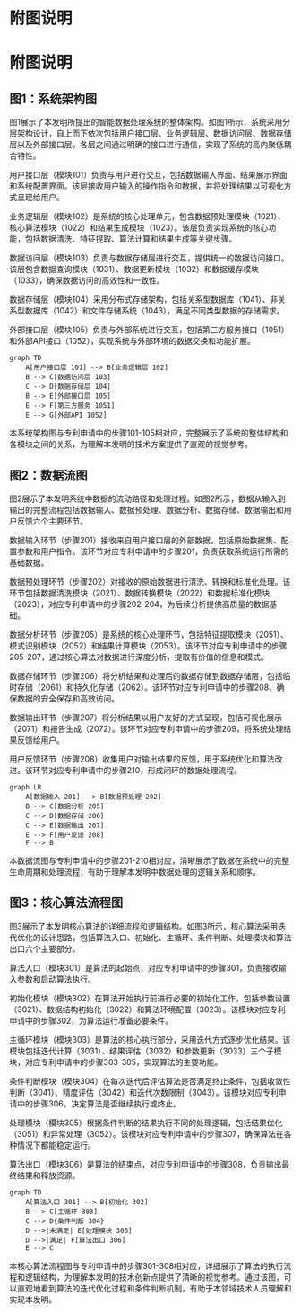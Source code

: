 # 附图说明

# 附图说明

## 图1：系统架构图

图1展示了本发明所提出的智能数据处理系统的整体架构。如图1所示，系统采用分层架构设计，自上而下依次包括用户接口层、业务逻辑层、数据访问层、数据存储层以及外部接口层。各层之间通过明确的接口进行通信，实现了系统的高内聚低耦合特性。

用户接口层（模块101）负责与用户进行交互，包括数据输入界面、结果展示界面和系统配置界面。该层接收用户输入的操作指令和数据，并将处理结果以可视化方式呈现给用户。

业务逻辑层（模块102）是系统的核心处理单元，包含数据预处理模块（1021）、核心算法模块（1022）和结果生成模块（1023）。该层负责实现系统的核心功能，包括数据清洗、特征提取、算法计算和结果生成等关键步骤。

数据访问层（模块103）负责与数据存储层进行交互，提供统一的数据访问接口。该层包含数据查询模块（1031）、数据更新模块（1032）和数据缓存模块（1033），确保数据访问的高效性和一致性。

数据存储层（模块104）采用分布式存储架构，包括关系型数据库（1041）、非关系型数据库（1042）和文件存储系统（1043），满足不同类型数据的存储需求。

外部接口层（模块105）负责与外部系统进行交互，包括第三方服务接口（1051）和外部API接口（1052），实现系统与外部环境的数据交换和功能扩展。

```mermaid
graph TD
    A[用户接口层 101] --> B[业务逻辑层 102]
    B --> C[数据访问层 103]
    C --> D[数据存储层 104]
    B --> E[外部接口层 105]
    E --> F[第三方服务 1051]
    E --> G[外部API 1052]
```

本系统架构图与专利申请中的步骤101-105相对应，完整展示了系统的整体结构和各模块之间的关系，为理解本发明的技术方案提供了直观的视觉参考。

## 图2：数据流图

图2展示了本发明系统中数据的流动路径和处理过程。如图2所示，数据从输入到输出的完整流程包括数据输入、数据预处理、数据分析、数据存储、数据输出和用户反馈六个主要环节。

数据输入环节（步骤201）接收来自用户接口层的外部数据，包括原始数据集、配置参数和用户指令。该环节对应专利申请中的步骤201，负责获取系统运行所需的基础数据。

数据预处理环节（步骤202）对接收的原始数据进行清洗、转换和标准化处理。该环节包括数据清洗模块（2021）、数据转换模块（2022）和数据标准化模块（2023），对应专利申请中的步骤202-204，为后续分析提供高质量的数据基础。

数据分析环节（步骤205）是系统的核心处理环节，包括特征提取模块（2051）、模式识别模块（2052）和结果计算模块（2053）。该环节对应专利申请中的步骤205-207，通过核心算法对数据进行深度分析，提取有价值的信息和模式。

数据存储环节（步骤206）将分析结果和处理后的数据存储到数据存储层，包括临时存储（2061）和持久化存储（2062）。该环节对应专利申请中的步骤208，确保数据的安全保存和高效访问。

数据输出环节（步骤207）将分析结果以用户友好的方式呈现，包括可视化展示（2071）和报告生成（2072）。该环节对应专利申请中的步骤209，将系统处理结果反馈给用户。

用户反馈环节（步骤208）收集用户对输出结果的反馈，用于系统优化和算法改进。该环节对应专利申请中的步骤210，形成闭环的数据处理流程。

```mermaid
graph LR
    A[数据输入 201] --> B[数据预处理 202]
    B --> C[数据分析 205]
    C --> D[数据存储 206]
    C --> E[数据输出 207]
    E --> F[用户反馈 208]
    F --> B
```

本数据流图与专利申请中的步骤201-210相对应，清晰展示了数据在系统中的完整生命周期和处理流程，有助于理解本发明中数据处理的逻辑关系和顺序。

## 图3：核心算法流程图

图3展示了本发明核心算法的详细流程和逻辑结构。如图3所示，核心算法采用迭代优化的设计思路，包括算法入口、初始化、主循环、条件判断、处理模块和算法出口六个主要部分。

算法入口（模块301）是算法的起始点，对应专利申请中的步骤301，负责接收输入参数和启动算法执行。

初始化模块（模块302）在算法开始执行前进行必要的初始化工作，包括参数设置（3021）、数据结构初始化（3022）和算法环境配置（3023）。该模块对应专利申请中的步骤302，为算法运行准备必要条件。

主循环模块（模块303）是算法的核心执行部分，采用迭代方式逐步优化结果。该模块包括迭代计算（3031）、结果评估（3032）和参数更新（3033）三个子模块，对应专利申请中的步骤303-305，实现算法的主要功能。

条件判断模块（模块304）在每次迭代后评估算法是否满足终止条件，包括收敛性判断（3041）、精度评估（3042）和迭代次数限制（3043）。该模块对应专利申请中的步骤306，决定算法是否继续执行或终止。

处理模块（模块305）根据条件判断的结果执行不同的处理逻辑，包括结果优化（3051）和异常处理（3052）。该模块对应专利申请中的步骤307，确保算法在各种情况下都能稳定运行。

算法出口（模块306）是算法的结束点，对应专利申请中的步骤308，负责输出最终结果和释放资源。

```mermaid
graph TD
    A[算法入口 301] --> B[初始化 302]
    B --> C[主循环 303]
    C --> D{条件判断 304}
    D -->|未满足| E[处理模块 305]
    D -->|满足| F[算法出口 306]
    E --> C
```

本核心算法流程图与专利申请中的步骤301-308相对应，详细展示了算法的执行流程和逻辑结构，为理解本发明的技术创新点提供了清晰的视觉参考。通过该图，可以直观地看到算法的迭代优化过程和条件判断机制，有助于本领域技术人员理解和实现本发明。
